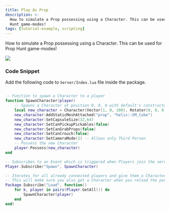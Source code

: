 ```yaml
---
title: Play As Prop
description: >-
  How to simulate a Prop possessing using a Character. This can be used for Prop
  Hunt game-modes!
tags: [tutorial-example, scripting]
---
```



How to simulate a Prop possessing using a Character. This can be used for Prop Hunt game-modes!

<!--
### Final result

<video controls="true" allowfullscreen="true">
    <source src="/videos/docs/tutorials/play-as-prop.mp4" />
</video>
-->
![](/img/docs/getting_started/03_PlayAsProp.png)


### Code Snippet

Add the following code to `Server/Index.lua` file inside the package.

```lua title="Server/Index.lua"

-- Function to spawn a Character to a player
function SpawnCharacter(player)
    -- Spawns a Character at position 0, 0, 0 with default's constructor parameters
    local new_character = Character(Vector(1, 0, 100), Rotator(0, 0, 0), "helix::SK_None")
    new_character:AddStaticMeshAttached("prop", "helix::SM_Cube")
    new_character:SetCapsuleSize(32,64)
    new_character:SetCanPickupPickables(false)
    new_character:SetCanGrabProps(false)
    new_character:SetCanCrouch(false)
    new_character:SetCameraMode(2) -- Allows only Third Person
    -- Possess the new Character
    player:Possess(new_character)
end

-- Subscribes to an Event which is triggered when Players join the server (i.e. Spawn)
Player.Subscribe("Spawn", SpawnCharacter)

-- Iterates for all already connected players and give them a Character as well
-- This will make sure you also get a Character when you reload the package
Package.Subscribe("Load", function()
    for k, player in pairs(Player.GetAll()) do
        SpawnCharacter(player)
    end
end)
```


